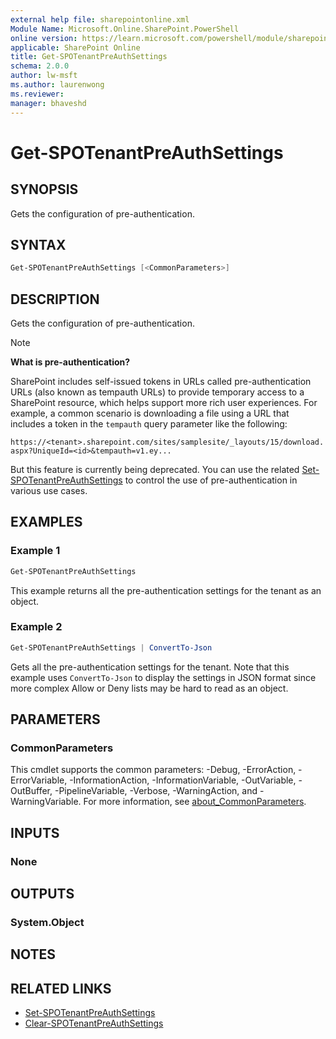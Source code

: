 ```yaml
---
external help file: sharepointonline.xml
Module Name: Microsoft.Online.SharePoint.PowerShell
online version: https://learn.microsoft.com/powershell/module/sharepoint-online/get-spotenantpreauthsettings
applicable: SharePoint Online
title: Get-SPOTenantPreAuthSettings
schema: 2.0.0
author: lw-msft
ms.author: laurenwong
ms.reviewer:
manager: bhaveshd
---
```


# Get-SPOTenantPreAuthSettings

## SYNOPSIS

Gets the configuration of pre-authentication.

## SYNTAX

```powershell
Get-SPOTenantPreAuthSettings [<CommonParameters>]
```

## DESCRIPTION

Gets the configuration of pre-authentication.

> [!NOTE]
> **What is pre-authentication?**
>
> SharePoint includes self-issued tokens in URLs called pre-authentication URLs (also known as tempauth URLs) to provide temporary access to a SharePoint resource, which helps support more rich user experiences. For example, a common scenario is downloading a file using a URL that includes a token in the `tempauth` query parameter like the following:
>
> `https://<tenant>.sharepoint.com/sites/samplesite/_layouts/15/download.aspx?UniqueId=<id>&tempauth=v1.ey...`
>
> But this feature is currently being deprecated. You can use the related [Set-SPOTenantPreAuthSettings](Set-SPOTenantPreAuthSettings.md) to control the use of pre-authentication in various use cases.

## EXAMPLES

### Example 1

```powershell
Get-SPOTenantPreAuthSettings
```

This example returns all the pre-authentication settings for the tenant as an object.

### Example 2

```powershell
Get-SPOTenantPreAuthSettings | ConvertTo-Json
```

Gets all the pre-authentication settings for the tenant. Note that this example uses `ConvertTo-Json` to display the settings in JSON format since more complex Allow or Deny lists may be hard to read as an object.

## PARAMETERS

### CommonParameters
This cmdlet supports the common parameters: -Debug, -ErrorAction, -ErrorVariable, -InformationAction, -InformationVariable, -OutVariable, -OutBuffer, -PipelineVariable, -Verbose, -WarningAction, and -WarningVariable. For more information, see [about_CommonParameters](/powershell/module/microsoft.powershell.core/about/about_commonparameters?view=powershell-5.1).

## INPUTS

### None

## OUTPUTS

### System.Object

## NOTES

## RELATED LINKS

- [Set-SPOTenantPreAuthSettings](Set-SPOTenantPreAuthSettings.md)
- [Clear-SPOTenantPreAuthSettings](Clear-SPOTenantPreAuthSettings.md)
